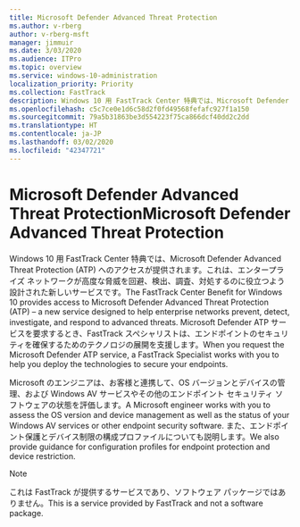 ```yaml
---
title: Microsoft Defender Advanced Threat Protection
ms.author: v-rberg
author: v-rberg-msft
manager: jimmuir
ms.date: 3/03/2020
ms.audience: ITPro
ms.topic: overview
ms.service: windows-10-administration
localization_priority: Priority
ms.collection: FastTrack
description: Windows 10 用 FastTrack Center 特典では、Microsoft Defender Advanced Threat Protection (ATP) へのアクセスが提供されます。これは、エンタープライズ ネットワークが高度な脅威を回避、検出、調査、対処するのに役立つよう設計された新しいサービスです。
ms.openlocfilehash: c5c7ce0e1d6c58d2f0fd49568fefafc927f1a150
ms.sourcegitcommit: 79a5b31863be3d554223f75ca866dcf40dd2c2dd
ms.translationtype: HT
ms.contentlocale: ja-JP
ms.lasthandoff: 03/02/2020
ms.locfileid: "42347721"
---
```

# <a name="microsoft-defender-advanced-threat-protection"></a><span data-ttu-id="fb90a-103">Microsoft Defender Advanced Threat Protection</span><span class="sxs-lookup"><span data-stu-id="fb90a-103">Microsoft Defender Advanced Threat Protection</span></span>

<span data-ttu-id="fb90a-104">Windows 10 用 FastTrack Center 特典では、Microsoft Defender Advanced Threat Protection (ATP) へのアクセスが提供されます。これは、エンタープライズ ネットワークが高度な脅威を回避、検出、調査、対処するのに役立つよう設計された新しいサービスです。</span><span class="sxs-lookup"><span data-stu-id="fb90a-104">The FastTrack Center Benefit for Windows 10 provides access to Microsoft Defender Advanced Threat Protection (ATP) – a new service designed to help enterprise networks prevent, detect, investigate, and respond to advanced threats.</span></span> <span data-ttu-id="fb90a-105">Microsoft Defender ATP サービスを要求するとき、FastTrack スペシャリストは、エンドポイントのセキュリティを確保するためのテクノロジの展開を支援します。</span><span class="sxs-lookup"><span data-stu-id="fb90a-105">When you request the Microsoft Defender ATP service, a FastTrack Specialist works with you to help you deploy the technologies to secure your endpoints.</span></span>

<span data-ttu-id="fb90a-106">Microsoft のエンジニアは、お客様と連携して、OS バージョンとデバイスの管理、および Windows AV サービスやその他のエンドポイント セキュリティ ソフトウェアの状態を評価します。</span><span class="sxs-lookup"><span data-stu-id="fb90a-106">A Microsoft engineer works with you to assess the OS version and device management as well as the status of your Windows AV services or other endpoint security software.</span></span> <span data-ttu-id="fb90a-107">また、エンドポイント保護とデバイス制限の構成プロファイルについても説明します。</span><span class="sxs-lookup"><span data-stu-id="fb90a-107">We also provide guidance for configuration profiles for endpoint protection and device restriction.</span></span>  

> [!NOTE]
> <span data-ttu-id="fb90a-108">これは FastTrack が提供するサービスであり、ソフトウェア パッケージではありません。</span><span class="sxs-lookup"><span data-stu-id="fb90a-108">This is a service provided by FastTrack and not a software package.</span></span> 